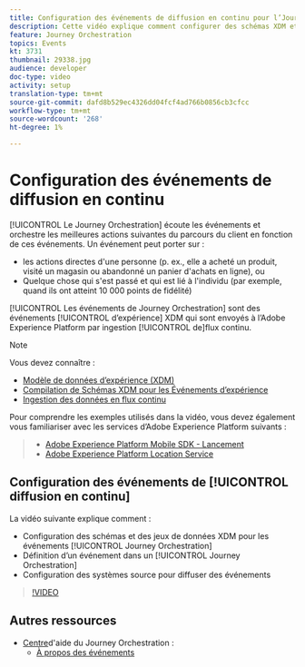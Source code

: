 ```yaml
---
title: Configuration des événements de diffusion en continu pour l’Journey Orchestration Adobe
description: Cette vidéo explique comment configurer des schémas XDM et des jeux de données pour les événements Journey Orchestration, définir un événement en Journey Orchestration et configurer les systèmes source pour diffuser des événements.
feature: Journey Orchestration
topics: Events
kt: 3731
thumbnail: 29338.jpg
audience: developer
doc-type: video
activity: setup
translation-type: tm+mt
source-git-commit: dafd8b529ec4326dd04fcf4ad766b0856cb3cfcc
workflow-type: tm+mt
source-wordcount: '268'
ht-degree: 1%

---
```



# Configuration des événements de diffusion en continu

[!UICONTROL Le Journey Orchestration] écoute les événements et orchestre les meilleures actions suivantes du parcours du client en fonction de ces événements. Un événement peut porter sur :

* les actions directes d&#39;une personne (p. ex., elle a acheté un produit, visité un magasin ou abandonné un panier d&#39;achats en ligne), ou
* Quelque chose qui s&#39;est passé et qui est lié à l&#39;individu (par exemple, quand ils ont atteint 10 000 points de fidélité)

[!UICONTROL Les événements de Journey Orchestration] sont des événements [!UICONTROL d’expérience] XDM qui sont envoyés à l’Adobe Experience Platform par ingestion [!UICONTROL de]flux continu.

>[!NOTE]
>
>Vous devez connaître :
>
>* [Modèle de données d’expérience (XDM)](https://docs.adobe.com/content/help/en/platform-learn/tutorials/schemas/understanding-the-xdm-system-and-experience-data-model.html)
>* [Compilation de Schémas XDM pour les Événements d’expérience](https://docs.adobe.com/content/help/en/platform-learn/tutorials/schemas/create-your-first-schema-with-out-of-the-box-components.html)
>* [Ingestion des données en flux continu](https://docs.adobe.com/content/help/en/platform-learn/tutorials/data-ingestion/understanding-streaming-ingestion.html)
>
>
Pour comprendre les exemples utilisés dans la vidéo, vous devez également vous familiariser avec les services d’Adobe Experience Platform suivants :
>
>* [Adobe Experience Platform Mobile SDK - Lancement](https://docs.adobe.com/content/help/en/core-services-learn/tutorials/launch-mobile/understanding-the-mobile-sdks.html)
>* [Adobe Experience Platform Location Service](https://docs.adobe.com/content/help/en/places/using/home.html)


## Configuration des événements de [!UICONTROL diffusion en continu]

La vidéo suivante explique comment :

* Configuration des schémas et des jeux de données XDM pour les événements [!UICONTROL Journey Orchestration]
* Définition d’un événement dans un [!UICONTROL Journey Orchestration]
* Configuration des systèmes source pour diffuser des événements

>[!VIDEO](https://video.tv.adobe.com/v/29338?quality=12)

## Autres ressources

* [Centre](https://docs.adobe.com/content/help/en/journeys/using/journey-orchestration-home.html)d&#39;aide du Journey Orchestration :
   * [À propos des événements](https://docs.adobe.com/content/help/en/journeys/using/events-journeys/about-events.html)
